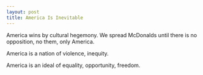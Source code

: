 ```yaml
---
layout: post
title: America Is Inevitable
---
```

America wins by
cultural hegemony.
We spread McDonalds until there is no opposition,
no them,
only America.

America is a nation of violence,
inequity.

America is an ideal of equality,
opportunity,
freedom.


